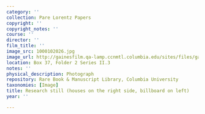 ```yaml
---
category: ''
collection: Pare Lorentz Papers
copyright: ''
copyright_notes: ''
course: ''
director: ''
film_title: ''
image_src: 1000102026.jpg
image_url: http://gainesfilm.qa-lamp.ccnmtl.columbia.edu/sites/files/gainesfilm/images/1000102026.jpg
location: Box 37, Folder 2 Series II.3
notes: ''
physical_description: Photograph
repository: Rare Book & Manuscript Library, Columbia University
taxonomies: [Image]
title: Research still (houses on the right side, billboard on left)
year: ''

---
```

